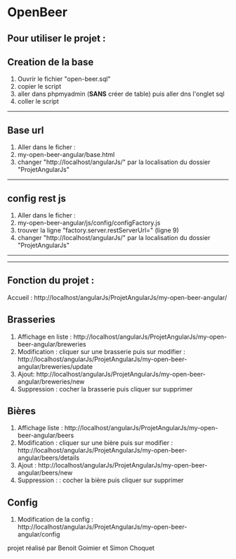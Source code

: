 OpenBeer
========

Pour utiliser le projet :
-------------------------

Creation de la base
-------------------
1. Ouvrir le fichier "open-beer.sql"
2. copier le script
3. aller dans phpmyadmin (**SANS** créer de table) puis aller dns l'onglet sql
4. coller le script

---------

Base url
--------
1. Aller dans le ficher :
2. my-open-beer-angular/base.html
3. changer "http://localhost/angularJs/" par la localisation du dossier "ProjetAngularJs"

---------

config rest js
--------------
1. Aller dans le ficher :
2. my-open-beer-angular/js/config/configFactory.js
3. trouver la ligne "factory.server.restServerUrl=" (ligne 9)
4. changer "http://localhost/angularJs/" par la localisation du dossier "ProjetAngularJs"

---------

---------

Fonction du projet :
------------------
Accueil : http://localhost/angularJs/ProjetAngularJs/my-open-beer-angular/


Brasseries
----------

1. Affichage en liste : http://localhost/angularJs/ProjetAngularJs/my-open-beer-angular/breweries
2. Modification : cliquer sur une brasserie puis sur modifier : http://localhost/angularJs/ProjetAngularJs/my-open-beer-angular/breweries/update
3. Ajout: http://localhost/angularJs/ProjetAngularJs/my-open-beer-angular/breweries/new
4. Suppression : cocher la brasserie puis cliquer sur supprimer

Bières
------

1. Affichage liste : http://localhost/angularJs/ProjetAngularJs/my-open-beer-angular/beers
2. Modification : cliquer sur une bière puis sur modifier : http://localhost/angularJs/ProjetAngularJs/my-open-beer-angular/beers/details
3. Ajout : http://localhost/angularJs/ProjetAngularJs/my-open-beer-angular/beers/new
4. Suppression : : cocher la bière puis cliquer sur supprimer

Config
------

1. Modification de la config : http://localhost/angularJs/ProjetAngularJs/my-open-beer-angular/config

projet réalisé par Benoit Goimier et Simon Choquet
